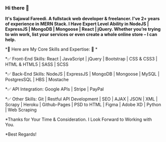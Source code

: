 ### Hi there 👋

**It's Sajawal Fareedi. A fullstack web developer & freelancer. I've 2+ years of experience in MERN Stack. I Have Expert Level Ability in NodeJS | ExpressJS | MongoDB | Mongoose | React | jQuery. Whether you’re trying to win work, list your services or even create a whole online store – I can help.**

*🌟 Here are My Core Skills and Expertise: 🌟 *

*✅ Front-End Skills:
React | JavaScript | jQuery | Bootstrap | CSS & CSS3 | HTML & HTML5 | SASS | SCSS

*✅ Back-End Skills:
NodeJS | ExpressJS | MongoDB | Mongoose | MySQL | PostgresSQL | HBS | Mostache

*✅ API Integration:
Google APIs | Stripe | PayPal

*✅ Other Skills:
Git | Restful API Development | SEO | AJAX | JSON | XML | Scrapy | Heroku | Github-Pages | PSD to HTML | Figma | Adobe XD | Python | Web Scraping

*Thanks for Your Time & Consideration. I Look Forward to Working with You.

*Best Regards!
